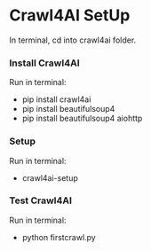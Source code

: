 # Crawl4AI SetUp

In terminal, cd into crawl4ai folder.

### Install Crawl4AI

Run in terminal: 
- pip install crawl4ai
- pip install beautifulsoup4
- pip install beautifulsoup4 aiohttp

### Setup

Run in terminal: 
- crawl4ai-setup

### Test Crawl4AI

Run in terminal: 
- python firstcrawl.py